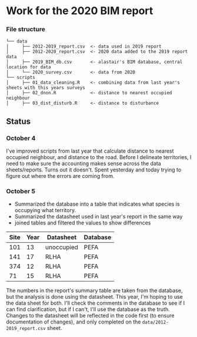 Work for the 2020 BIM report
================


### File structure

```
└── data
│     ├── 2012-2019_report.csv  <- data used in 2019 report
│     ├── 2012-2020_report.csv  <- 2020 data added to the 2019 report data
│     ├── 2019_BIM_db.csv       <- alastair's BIM database, central location for data
│     └── 2020_survey.csv       <- data from 2020
└── scripts
│     ├── 01_data_cleaning.R    <- combining data from last year's sheets with this years surveys
│     ├── 02_dnon.R             <- distance to nearest occupied neighbour
│     ├── 03_dist_disturb.R     <- distance to disturbance

```

## Status
### October 4

I've improved scripts from last year that calculate distance to nearest occupied neighbour, and distance to the road. Before I delineate territories, I need to make sure the accounting makes sense across the data sheets/reports. Turns out it doesn't. Spent yesterday and today trying to figure out where the errors are coming from. 

### October 5
* Summarized the database into a table that indicates what species is occupying what territory.
* Summarized the datasheet used in last year's report in the same way
* joined tables and filtered the values to show differences

|	Site    | Year      | Datasheet | Database      |
|-----------|-----------|-----------|--------|
|	101		|	13		|unoccupied |	PEFA		|
|	141		|	17		|RLHA       |   PEFA        |
|	374		|	12		|RLHA       |	PEFA        |
|	71		|	15		|RLHA	    |	PEFA        |

The numbers in the report's summary table are taken from the database, but the analysis is done using the datasheet. This year, I'm hoping to use the data sheet for both. I'll check the comments in the database to see if I can find clarification, but if I can't, I'll use the database as the truth. Changes to the datasheet will be reflected in the code first (to ensure documentation of changes), and only completed on the ```data/2012-2019_report.csv``` sheet.
